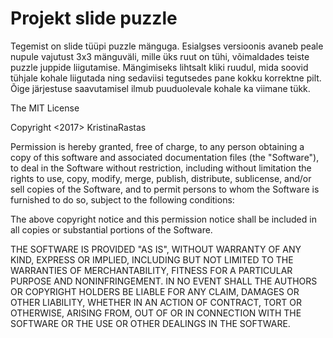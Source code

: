 # Projekt slide puzzle
Tegemist on slide tüüpi puzzle mänguga. Esialgses versioonis avaneb peale nupule vajutust 3x3 mänguväli, mille üks ruut on tühi, võimaldades teiste puzzle juppide liigutamise.
Mängimiseks lihtsalt kliki ruudul, mida soovid tühjale kohale liigutada ning sedaviisi tegutsedes pane kokku korrektne pilt. Õige järjestuse saavutamisel ilmub puuduolevale kohale ka viimane tükk.

The MIT License

Copyright <2017> KristinaRastas

Permission is hereby granted, free of charge, to any person obtaining a copy of this software and associated documentation files (the "Software"), to deal in the Software without restriction, including without limitation the rights to use, copy, modify, merge, publish, distribute, sublicense, and/or sell copies of the Software, and to permit persons to whom the Software is furnished to do so, subject to the following conditions:

The above copyright notice and this permission notice shall be included in all copies or substantial portions of the Software.

THE SOFTWARE IS PROVIDED "AS IS", WITHOUT WARRANTY OF ANY KIND, EXPRESS OR IMPLIED, INCLUDING BUT NOT LIMITED TO THE WARRANTIES OF MERCHANTABILITY, FITNESS FOR A PARTICULAR PURPOSE AND NONINFRINGEMENT. IN NO EVENT SHALL THE AUTHORS OR COPYRIGHT HOLDERS BE LIABLE FOR ANY CLAIM, DAMAGES OR OTHER LIABILITY, WHETHER IN AN ACTION OF CONTRACT, TORT OR OTHERWISE, ARISING FROM, OUT OF OR IN CONNECTION WITH THE SOFTWARE OR THE USE OR OTHER DEALINGS IN THE SOFTWARE.
